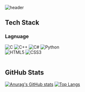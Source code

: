 ![header](https://capsule-render.vercel.app/api?type=transparent&color=auto&text=SeungHeon%20Lee&fontColor=030066)
<br/>

## Tech Stack
### Lagnuage
![C](https://img.shields.io/badge/c-%2300599C.svg?style=for-the-badge&logo=c&logoColor=white) 
![C++](https://img.shields.io/badge/c++-%2300599C.svg?style=for-the-badge&logo=c%2B%2B&logoColor=white)
![C#](https://img.shields.io/badge/c%23-%23239120.svg?style=for-the-badge&logo=csharp&logoColor=white)
![Python](https://img.shields.io/badge/python-3670A0?style=for-the-badge&logo=python&logoColor=ffdd54)
<br/>
![HTML5](https://img.shields.io/badge/html5-%23E34F26.svg?style=for-the-badge&logo=html5&logoColor=white)
![CSS3](https://img.shields.io/badge/css3-%231572B6.svg?style=for-the-badge&logo=css3&logoColor=white)  
<br/>

## GitHub Stats
[![Anurag's GitHub stats](https://github-readme-stats.vercel.app/api?username=2shoneycom)](https://github.com/anuraghazra/github-readme-stats)
[![Top Langs](https://github-readme-stats.vercel.app/api/top-langs/?username=2shoneycom)](https://github.com/anuraghazra/github-readme-stats)
